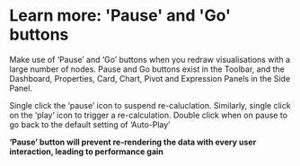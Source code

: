 # Learn more: 'Pause' and 'Go' buttons

Make use of ‘Pause’ and ‘Go’ buttons when you redraw visualisations with a large number of nodes. Pause and Go buttons exist in the Toolbar, and the Dashboard, Properties, Card, Chart, Pivot and Expression Panels in the Side Panel.

Single click the ‘pause’ icon to suspend re-caluclation. Similarly, single click on the ‘play’ icon to trigger a re-calculation. Double click when on pause to go back to the default setting of ‘Auto-Play’

**‘Pause’ button will prevent re-rendering the data with every user interaction, leading to performance gain**
